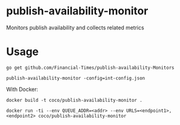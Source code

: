 # publish-availability-monitor
Monitors publish availability and collects related metrics

# Usage
`go get github.com/Financial-Times/publish-availability-Monitors`

`publish-availability-monitor -config=int-config.json`

With Docker:

`docker build -t coco/publish-availability-monitor .`

`docker run -ti --env QUEUE_ADDR=<addr> --env URLS=<endpoint1>,<endpoint2> coco/publish-availability-monitor`
